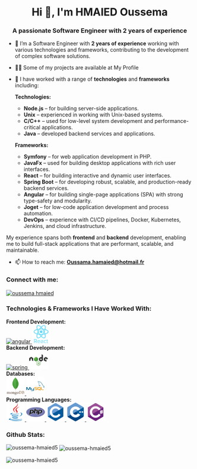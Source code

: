 <h1 align="center">Hi 👋, I'm HMAIED Oussema</h1>
<h3 align="center">A passionate Software Engineer with 2 years of experience</h3>

- 🔭 I’m a Software Engineer with **2 years of experience** working with various technologies and frameworks, contributing to the development of complex software solutions.

- 👨‍💻 Some of my projects are available at My Profile
  
- 💬 I have worked with a range of **technologies** and **frameworks** including:

  **Technologies:**
  - **Node.js** – for building server-side applications.
  - **Unix** – experienced in working with Unix-based systems.
  - **C/C++** – used for low-level system development and performance-critical applications.
  - **Java** – developed backend services and applications.

  **Frameworks:**
  - **Symfony** – for web application development in PHP.
  - **JavaFx** – used for building desktop applications with rich user interfaces.
  - **React** – for building interactive and dynamic user interfaces.
  - **Spring Boot** – for developing robust, scalable, and production-ready backend services.
  - **Angular** – for building single-page applications (SPA) with strong type-safety and modularity.
  - **Joget** – for low-code application development and process automation.
  - **DevOps** – experience with CI/CD pipelines, Docker, Kubernetes, Jenkins, and cloud infrastructure.

My experience spans both **frontend** and **backend** development, enabling me to build full-stack applications that are performant, scalable, and maintainable.

- 📫 How to reach me: **Oussama.hamaied@hotmail.fr**

<h3 align="left">Connect with me:</h3>
<p align="left">
<a href="https://tn.linkedin.com/in/oussema-h-9506531b2?trk=people-guest_people_search-card" target="blank"><img align="center" src="https://raw.githubusercontent.com/rahuldkjain/github-profile-readme-generator/master/src/images/icons/Social/Linkedin.svg" alt="oussema hmaied" height="40" width="50" /></a>

</p>

<h3 align="left">Technologies & Frameworks I Have Worked With:</h3>
<p align="left">
  <strong>Frontend Development:</strong>
  <br />
  <a href="https://angular.io" target="_blank" rel="noreferrer"> <img src="https://angular.io/assets/images/logos/angular/angular.svg" alt="angular" width="50" height="50"/> </a>
  <a href="https://reactjs.org/" target="_blank" rel="noreferrer"> <img src="https://raw.githubusercontent.com/devicons/devicon/master/icons/react/react-original-wordmark.svg" alt="react" width="50" height="50"/> </a>
  
  <br />
  <strong>Backend Development:</strong>
  <br />
  <a href="https://spring.io/" target="_blank" rel="noreferrer"> <img src="https://www.vectorlogo.zone/logos/springio/springio-icon.svg" alt="spring" width="50" height="50"/> </a>
  <a href="https://nodejs.org/en/" target="_blank" rel="noreferrer"> <img src="https://raw.githubusercontent.com/devicons/devicon/master/icons/nodejs/nodejs-original-wordmark.svg" alt="nodejs" width="50" height="50"/> </a>

  <br />
  <strong>Databases:</strong>
  <br />
  <a href="https://www.mongodb.com/" target="_blank" rel="noreferrer"> <img src="https://raw.githubusercontent.com/devicons/devicon/master/icons/mongodb/mongodb-original-wordmark.svg" alt="mongodb" width="50" height="50"/> </a>
  <a href="https://www.mysql.com/" target="_blank" rel="noreferrer"> <img src="https://raw.githubusercontent.com/devicons/devicon/master/icons/mysql/mysql-original-wordmark.svg" alt="mysql" width="50" height="50"/> </a>

  <br />
  <strong>Programming Languages:</strong>
  <br />
  <a href="https://www.java.com" target="_blank" rel="noreferrer"> <img src="https://raw.githubusercontent.com/devicons/devicon/master/icons/java/java-original.svg" alt="java" width="50" height="50"/> </a>
  <a href="https://www.php.net" target="_blank" rel="noreferrer"> <img src="https://raw.githubusercontent.com/devicons/devicon/master/icons/php/php-original.svg" alt="php" width="50" height="50"/> </a>
  <a href="https://www.cprogramming.com/" target="_blank" rel="noreferrer"> <img src="https://raw.githubusercontent.com/devicons/devicon/master/icons/c/c-original.svg" alt="c" width="50" height="50"/> </a>
  <a href="https://www.w3schools.com/cpp/" target="_blank" rel="noreferrer"> <img src="https://raw.githubusercontent.com/devicons/devicon/master/icons/cplusplus/cplusplus-original.svg" alt="cplusplus" width="50" height="50"/> </a>
  <a href="https://www.w3schools.com/cs/" target="_blank" rel="noreferrer"> <img src="https://raw.githubusercontent.com/devicons/devicon/master/icons/csharp/csharp-original.svg" alt="csharp" width="50" height="50"/> </a>
</p>

<h3 align="left">Github Stats:</h3>
<p><img align="left" src="https://github-readme-stats.vercel.app/api/top-langs?username=oussema-hmaied5&show_icons=true&locale=en&layout=compact" alt="oussema-hmaied5" /></p>
<p>&nbsp;<img align="center" src="https://github-readme-stats.vercel.app/api?username=oussema-hmaied5&show_icons=true&locale=en" alt="oussema-hmaied5" /></p>

<p><img align="center" src="https://github-readme-streak-stats.herokuapp.com/?user=oussema-hmaied5&" alt="oussema-hmaied5" /></p>
